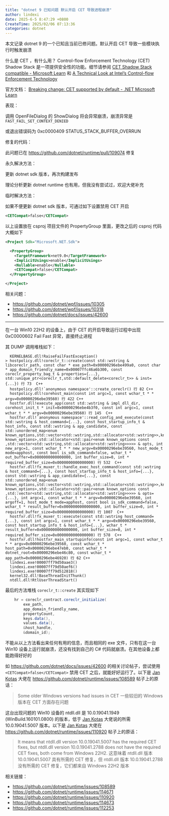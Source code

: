 ```yaml
---
title: "dotnet 9 已知问题 默认开启 CET 导致进程崩溃"
author: lindexi
date: 2025-6-5 8:47:29 +0800
CreateTime: 2025/02/06 07:13:36
categories: dotnet
---
```


本文记录 dotnet 9 的一个已知且当前已修问题。默认开启 CET 导致一些模块执行时触发崩溃

<!--more-->


<!-- CreateTime:2025/02/06 07:13:36 -->

<!-- 发布 -->
<!-- 博客 -->

什么是 CET ，有什么用？ Control-flow Enforcement Technology (CET) Shadow Stack 是一项提供安全性的功能。细节请参阅 [CET Shadow Stack compatible - Microsoft Learn](https://learn.microsoft.com/en-us/cpp/build/reference/cetcompat?view=msvc-170 ) 和 [A Technical Look at Intel’s Control-flow Enforcement Technology](https://www.intel.com/content/www/us/en/developer/articles/technical/technical-look-control-flow-enforcement-technology.html )

官方文档： [Breaking change: CET supported by default - .NET Microsoft Learn](https://learn.microsoft.com/en-us/dotnet/core/compatibility/interop/9.0/cet-support )

表现：

调用 OpenFileDialog 的 ShowDialog 将会异常崩溃，崩溃异常是 `FAST_FAIL_SET_CONTEXT_DENIED`

或退出错误码为 0xc0000409 STATUS_STACK_BUFFER_OVERRUN

修复的代码：

此问题已在 <https://github.com/dotnet/runtime/pull/109074> 修复

永久解决方法：

更新 dotnet sdk 版本，再次构建发布

理论分析更新 dotnet runtime 也有用，但我没有尝试过，欢迎大佬补充

临时解决方法：

如果不便更新 dotnet sdk 版本，可通过如下设置禁用 CET 开启

```xml
<CETCompat>false</CETCompat>
```

以上设置放在 csproj 项目文件的 PropertyGroup 里面，更改之后的 csproj 代码大概如下

```xml
<Project Sdk="Microsoft.NET.Sdk">

  <PropertyGroup>
    <TargetFramework>net9.0</TargetFramework>
    <ImplicitUsings>enable</ImplicitUsings>
    <Nullable>enable</Nullable>
    <CETCompat>false</CETCompat>
  </PropertyGroup>

</Project>
```

相关问题：

- <https://github.com/dotnet/wpf/issues/10305>
- <https://github.com/dotnet/wpf/issues/10318>
- <https://github.com/dotnet/docs/issues/42600>

---

在一台 Win10 22H2 的设备上，由于 CET 的开启导致运行过程中出现 0xC0000602 Fail Fast 异常，直接终止进程

其 DUMP 调用堆栈如下：

```
  KERNELBASE.dll!RaiseFailFastException()
> hostpolicy.dll!coreclr_t::create(const std::wstring & libcoreclr_path, const char * exe_path=0x00000296ebe499a0, const char * app_domain_friendly_name=0x00007ffc46a6b300, const coreclr_property_bag_t & properties={...}, std::unique_ptr<coreclr_t,std::default_delete<coreclr_t>> & inst={...}) 行 73  C++
  hostpolicy.dll!`anonymous namespace'::create_coreclr() 行 82 C++
  hostpolicy.dll!corehost_main(const int argc=1, const wchar_t * * argv=0x00000296ebe39560) 行 422 C++
  hostfxr.dll!execute_app(const std::wstring & impl_dll_dir, corehost_init_t * init=0x00000296ebe4b3f0, const int argc=1, const wchar_t * * argv=0x00000296ebe39560) 行 145  C++
  hostfxr.dll!`anonymous namespace'::read_config_and_execute(const std::wstring & host_command={...}, const host_startup_info_t & host_info, const std::wstring & app_candidate, const std::unordered_map<enum known_options,std::vector<std::wstring,std::allocator<std::wstring>>,known_options_hash,std::equal_to<enum known_options>,std::allocator<std::pair<enum known_options const ,std::vector<std::wstring,std::allocator<std::wstring>>>>> & opts, int new_argc=1, const wchar_t * * new_argv=0x00000296ebe39560, host_mode_t mode=apphost, const bool is_sdk_command=false, wchar_t * out_buffer=0x0000000000000000, int buffer_size=0, int * required_buffer_size=0x0000000000000000) 行 532  C++
  hostfxr.dll!fx_muxer_t::handle_exec_host_command(const std::wstring & host_command={...}, const host_startup_info_t & host_info={...}, const std::wstring & app_candidate={...}, const std::unordered_map<enum known_options,std::vector<std::wstring,std::allocator<std::wstring>>,known_options_hash,std::equal_to<enum known_options>,std::allocator<std::pair<enum known_options const ,std::vector<std::wstring,std::allocator<std::wstring>>>>> & opts={...}, int argc=1, const wchar_t * * argv=0x00000296ebe39560, int argoff=1, host_mode_t mode=apphost, const bool is_sdk_command=false, wchar_t * result_buffer=0x0000000000000000, int buffer_size=0, int * required_buffer_size=0x0000000000000000) 行 1007  C++
  hostfxr.dll!fx_muxer_t::execute(const std::wstring host_command={...}, const int argc=1, const wchar_t * * argv=0x00000296ebe39560, const host_startup_info_t & host_info={...}, wchar_t * result_buffer=0x0000000000000000, int buffer_size=0, int * required_buffer_size=0x0000000000000000) 行 578  C++
  hostfxr.dll!hostfxr_main_startupinfo(const int argc=1, const wchar_t * * argv=0x00000296ebe39560, const wchar_t * host_path=0x00000296ebe47eb0, const wchar_t * dotnet_root=0x00000296ebe46c80, const wchar_t * app_path=0x00000296ebe46920) 行 62 C++
  lindexi.exe!00007ff79d50aae3()
  lindexi.exe!00007ff79d50aef6()
  lindexi.exe!00007ff79d512818()
  kernel32.dll!BaseThreadInitThunk() 
  ntdll.dll!RtlUserThreadStart() 
```

最后的方法堆栈 `coreclr_t::create` 其实现如下

```csharp
    hr = coreclr_contract.coreclr_initialize(
        exe_path,
        app_domain_friendly_name,
        propertyCount,
        keys.data(),
        values.data(),
        &host_handle,
        &domain_id);
```

不能从以上方法看出来任何有用的信息，而且相同的 exe 文件，只有在这一台 Win10 设备上运行就崩溃，还没有找到自己的 C# 代码就崩溃。在其他设备上都能跑得好好的

如 <https://github.com/dotnet/docs/issues/42600> 的相关讨论帖子，尝试使用 `<CETCompat>false</CETCompat>` 禁用 CET 之后，就能好好运行了。以下是 [Jan Kotas](https://github.com/jkotas) 大佬在 <https://github.com/dotnet/runtime/issues/108589> 帖子上的原话：

> Some older Windows versions had issues in CET
> 一些较旧的 Windows 版本在 CET 方面存在问题

这台出现问题的 Win10 设备的 ntdll.dll 是 10.0.19041.1949 (WinBuild.160101.0800) 的版本，低于 [Jan Kotas](https://github.com/jkotas) 大佬说的所需 10.0.19041.5007 版本。以下是 [Jan Kotas](https://github.com/jkotas) 大佬在 <https://github.com/dotnet/runtime/issues/110920> 帖子上的原话：

> It means that ntdll.dll version 10.0.19041.5007 has the required CET fixes, but ntdll.dll version 10.0.19041.2788 does not have the required CET fixes, both come from Windows 22H2.
> 这意味着 ntdll.dll 版本 10.0.19041.5007 具有所需的 CET 修复，但 ntdll.dll 版本 10.0.19041.2788 没有所需的 CET 修复，它们都来自 Windows 22H2 版本

相关链接：

- <https://github.com/dotnet/runtime/issues/108589>
- <https://github.com/dotnet/runtime/issues/114671>
- <https://github.com/dotnet/runtime/issues/110920>
- <https://github.com/dotnet/runtime/issues/114673>
- <https://github.com/dotnet/runtime/issues/112253>
